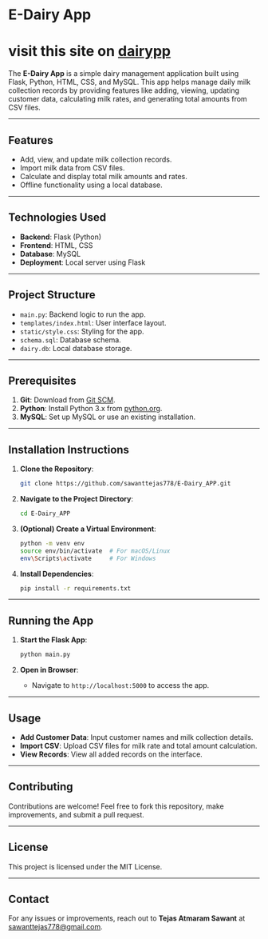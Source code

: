 # E-Dairy App
# visit this site on [dairypp](https://www.dairyapp3412.pythonanywhere.com/login)
The **E-Dairy App** is a simple dairy management application built using Flask, Python, HTML, CSS, and MySQL. This app helps manage daily milk collection records by providing features like adding, viewing, updating customer data, calculating milk rates, and generating total amounts from CSV files.

---

## Features

- Add, view, and update milk collection records.
- Import milk data from CSV files.
- Calculate and display total milk amounts and rates.
- Offline functionality using a local database.

---

## Technologies Used

- **Backend**: Flask (Python)
- **Frontend**: HTML, CSS
- **Database**: MySQL
- **Deployment**: Local server using Flask

---

## Project Structure

- `main.py`: Backend logic to run the app.
- `templates/index.html`: User interface layout.
- `static/style.css`: Styling for the app.
- `schema.sql`: Database schema.
- `dairy.db`: Local database storage.

---

## Prerequisites

1. **Git**: Download from [Git SCM](https://git-scm.com/downloads).
2. **Python**: Install Python 3.x from [python.org](https://www.python.org/downloads/).
3. **MySQL**: Set up MySQL or use an existing installation.

---

## Installation Instructions

1. **Clone the Repository**:
   ```bash
   git clone https://github.com/sawanttejas778/E-Dairy_APP.git
   ```

2. **Navigate to the Project Directory**:
   ```bash
   cd E-Dairy_APP
   ```

3. **(Optional) Create a Virtual Environment**:
   ```bash
   python -m venv env
   source env/bin/activate  # For macOS/Linux
   env\Scripts\activate     # For Windows
   ```

4. **Install Dependencies**:
   ```bash
   pip install -r requirements.txt
   ```

---

## Running the App

1. **Start the Flask App**:
   ```bash
   python main.py
   ```

2. **Open in Browser**:
   - Navigate to `http://localhost:5000` to access the app.

---

## Usage

- **Add Customer Data**: Input customer names and milk collection details.
- **Import CSV**: Upload CSV files for milk rate and total amount calculation.
- **View Records**: View all added records on the interface.

---

## Contributing

Contributions are welcome! Feel free to fork this repository, make improvements, and submit a pull request.

---

## License

This project is licensed under the MIT License.

---

## Contact

For any issues or improvements, reach out to **Tejas Atmaram Sawant** at [sawanttejas778@gmail.com](mailto:sawanttejas778@gmail.com).


